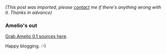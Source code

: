 *(This post was imported, please [contact](/#/contact) me if there's anything wrong with it. Thanks in advance)*

<div class="entry-body">
<h3>Amelio's out</h3>
<p>
	<a href="/Files/Amelio-0.1.zip">Grab Amelio 0.1 sources here</a>.
</p>
<p>
	Happy blogging. :-)
</p>
</div>
